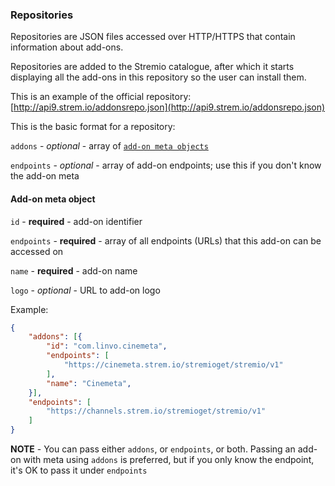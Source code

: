 ### Repositories

Repositories are JSON files accessed over HTTP/HTTPS that contain information about add-ons.

Repositories are added to the Stremio catalogue, after which it starts displaying all the add-ons in this repository so the user can install them.

This is an example of the official repository: [http://api9.strem.io/addonsrepo.json](http://api9.strem.io/addonsrepo.json)

This is the basic format for a repository: 

`addons` - _optional_ - array of [``add-on meta objects``](/docs/api/repositories.md#add-on-meta-object)

`endpoints` - _optional_ - array of add-on endpoints; use this if you don't know the add-on meta

#### Add-on meta object

`id` - **required** - add-on identifier

`endpoints` - **required** - array of all endpoints (URLs) that this add-on can be accessed on

`name` - **required** - add-on name

`logo` - _optional_ - URL to add-on logo

Example:

```json
{
	"addons": [{
		"id": "com.linvo.cinemeta",
		"endpoints": [
			"https://cinemeta.strem.io/stremioget/stremio/v1"
		],
		"name": "Cinemeta",
	}],
	"endpoints": [
		"https://channels.strem.io/stremioget/stremio/v1"
	]
}
```

**NOTE** - You can pass either `addons`, or `endpoints`, or both. Passing an add-on with meta using `addons` is preferred, but if you only know the endpoint, it's OK to pass it under `endpoints`
